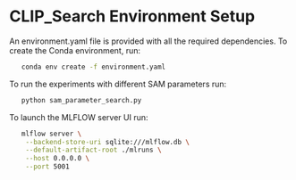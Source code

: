 # CLIP_Search Environment Setup

An environment.yaml file is provided with all the required dependencies. To create the Conda environment, run:
```bash
   conda env create -f environment.yaml
```

To run the experiments with different SAM parameters run:
```bash
   python sam_parameter_search.py
```

To launch the MLFLOW server UI run:
```bash
   mlflow server \
    --backend-store-uri sqlite:///mlflow.db \
    --default-artifact-root ./mlruns \
    --host 0.0.0.0 \
    --port 5001
```